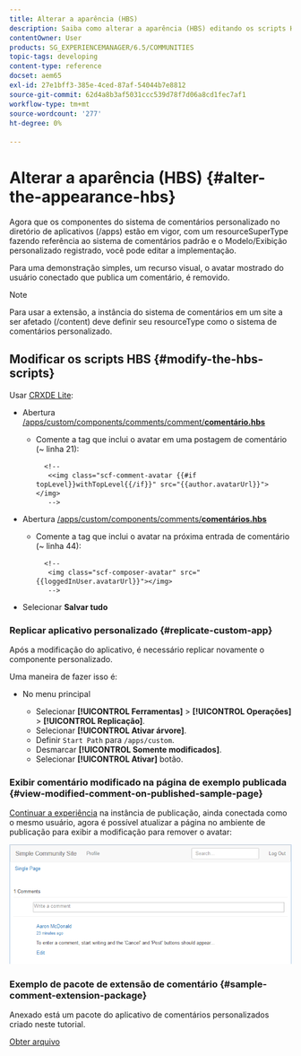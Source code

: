 ```yaml
---
title: Alterar a aparência (HBS)
description: Saiba como alterar a aparência (HBS) editando os scripts HBS.
contentOwner: User
products: SG_EXPERIENCEMANAGER/6.5/COMMUNITIES
topic-tags: developing
content-type: reference
docset: aem65
exl-id: 27e1bff3-385e-4ced-87af-54044b7e8812
source-git-commit: 62d4a8b3af5031ccc539d78f7d06a8cd1fec7af1
workflow-type: tm+mt
source-wordcount: '277'
ht-degree: 0%

---
```


# Alterar a aparência (HBS) {#alter-the-appearance-hbs}

Agora que os componentes do sistema de comentários personalizado no diretório de aplicativos (/apps) estão em vigor, com um resourceSuperType fazendo referência ao sistema de comentários padrão e o Modelo/Exibição personalizado registrado, você pode editar a implementação.

Para uma demonstração simples, um recurso visual, o avatar mostrado do usuário conectado que publica um comentário, é removido.

>[!NOTE]
>
>Para usar a extensão, a instância do sistema de comentários em um site a ser afetado (/content) deve definir seu resourceType como o sistema de comentários personalizado.

## Modificar os scripts HBS {#modify-the-hbs-scripts}

Usar [CRXDE Lite](/help/sites-developing/developing-with-crxde-lite.md):

* Abertura [/apps/custom/components/comments/comment/**comentário.hbs**](https://localhost:4502/crx/de/index.jsp#/apps/custom/components/comments/comment/comment.hbs)

   * Comente a tag que inclui o avatar em uma postagem de comentário (~ linha 21):

     ```
       <!--
        <<img class="scf-comment-avatar {{#if topLevel}}withTopLevel{{/if}}" src="{{author.avatarUrl}}"></img>
        -->
     ```

* Abertura [/apps/custom/components/comments/**comentários.hbs**](https://localhost:4502/crx/de/index.jsp#/apps/custom/components/comments/comments.hbs)

   * Comente a tag que inclui o avatar na próxima entrada de comentário (~ linha 44):

     ```
       <!--
        <img class="scf-composer-avatar" src="{{loggedInUser.avatarUrl}}"></img>
        -->
     ```

* Selecionar **Salvar tudo**

### Replicar aplicativo personalizado {#replicate-custom-app}

Após a modificação do aplicativo, é necessário replicar novamente o componente personalizado.

Uma maneira de fazer isso é:

* No menu principal

   * Selecionar **[!UICONTROL Ferramentas]** > **[!UICONTROL Operações]** > **[!UICONTROL Replicação]**.
   * Selecionar **[!UICONTROL Ativar árvore]**.
   * Definir `Start Path` para `/apps/custom`.
   * Desmarcar **[!UICONTROL Somente modificados]**.
   * Selecionar **[!UICONTROL Ativar]** botão.

### Exibir comentário modificado na página de exemplo publicada {#view-modified-comment-on-published-sample-page}

[Continuar a experiência](/help/communities/extend-sample-page.md#publish-sample-page) na instância de publicação, ainda conectada como o mesmo usuário, agora é possível atualizar a página no ambiente de publicação para exibir a modificação para remover o avatar:

![view-modified-content](assets/view-modified-content.png)

### Exemplo de pacote de extensão de comentário {#sample-comment-extension-package}

Anexado está um pacote do aplicativo de comentários personalizados criado neste tutorial.

[Obter arquivo](assets/sample-comment-extension-6-1-fp3.zip)

